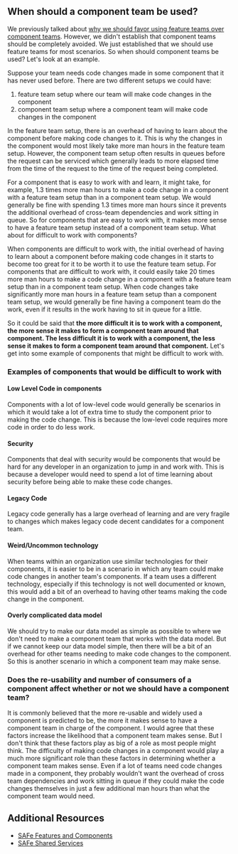 ## When should a component team be used?
We previously talked about [why we should favor using feature teams over component teams](https://amcneil36.github.io/blogs/feature-teams-vs-component-teams-which-one-is-better). However, we didn't establish that component teams should be completely avoided. We just established that we should use feature teams for most scenarios. So when should component teams be used? Let's look at an example.

Suppose your team needs code changes made in some component that it has never used before. There are two different setups we could have:
1. feature team setup where our team will make code changes in the component
2. component team setup where a component team will make code changes in the component

In the feature team setup, there is an overhead of having to learn about the component before making code changes to it. This is why the changes in the component would most likely take more man hours in the feature team setup. However, the component team setup often results in queues before the request can be serviced which generally leads to more elapsed time from the time of the request to the time of the request being completed. 

For a component that is easy to work with and learn, it might take, for example, 1.3 times more man hours to make a code change in a component with a feature team setup than in a component team setup. We would generally be fine with spending 1.3 times more man hours since it prevents the additional overhead of cross-team dependencies and work sitting in queue. So for components that are easy to work with, it makes more sense to have a feature team setup instead of a component team setup. What about for difficult to work with components?

When components are difficult to work with, the initial overhead of having to learn about a component before making code changes in it starts to become too great for it to be worth it to use the feature team setup. For components that are difficult to work with, it could easily take 20 times more man hours to make a code change in a component with a feature team setup than in a component team setup. When code changes take significantly more man hours in a feature team setup than a component team setup, we would generally be fine having a component team do the work, even if it results in the work having to sit in queue for a little.

So it could be said that **the more difficult it is to work with a component, the more sense it makes to form a component team around that component. The less difficult it is to work with a component, the less sense it makes to form a component team around that component.** Let's get into some example of components that might be difficult to work with.

### Examples of components that would be difficult to work with
#### Low Level Code in components
Components with a lot of low-level code would generally be scenarios in which it would take a lot of extra time to study the component prior to making the code change. This is because the low-level code requires more code in order to do less work.

#### Security
Components that deal with security would be components that would be hard for any developer in an organization to jump in and work with. This is because a developer would need to spend a lot of time learning about security before being able to make these code changes.

#### Legacy Code
Legacy code generally has a large overhead of learning and are very fragile to changes which makes legacy code decent candidates for a component team. 

#### Weird/Uncommon technology
When teams within an organization use similar technologies for their components, it is easier to be in a scenario in which any team could make code changes in another team's components. If a team uses a different technology, especially if this technology is not well documented or known, this would add a bit of an overhead to having other teams making the code change in the component.

#### Overly complicated data model
We should try to make our data model as simple as possible to where we don't need to make a component team that works with the data model. But if we cannot keep our data model simple, then there will be a bit of an overhead for other teams needing to make code changes to the component. So this is another scenario in which a component team may make sense.

### Does the re-usability and number of consumers of a component affect whether or not we should have a component team?
It is commonly believed that the more re-usable and widely used a component is predicted to be, the more it makes sense to have a component team in charge of the component. I would agree that these factors increase the likelihood that a component team makes sense. But I don't think that these factors play as big of a role as most people might think. The difficulty of making code changes in a component would play a much more significant role than these factors in determining whether a component team makes sense. Even if a lot of teams need code changes made in a component, they probably wouldn't want the overhead of cross team dependencies and work sitting in queue if they could make the code changes themselves in just a few additional man hours than what the component team would need.

## Additional Resources
* [SAFe Features and Components](https://www.scaledagileframework.com/features-and-components/)
* [SAFe Shared Services](https://www.scaledagileframework.com/shared-services/)
